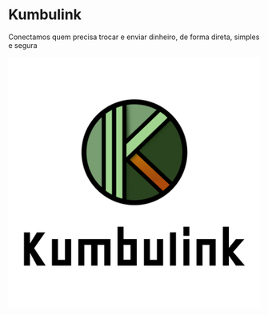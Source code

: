 # Kumbulink

Conectamos quem precisa trocar e enviar dinheiro, de forma direta, simples e segura

![kumbulink-logo](./public/kumbulink.svg)
